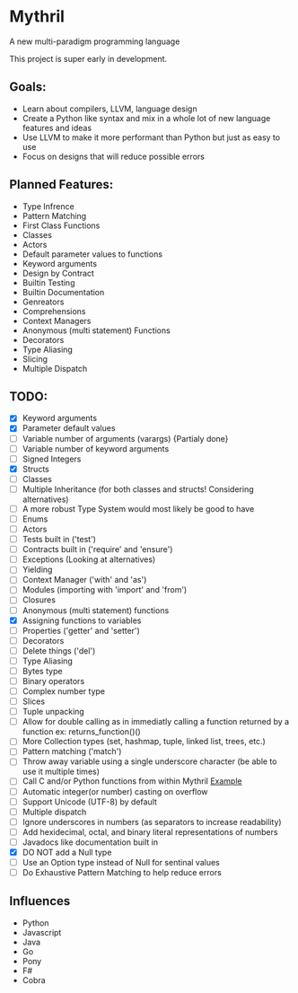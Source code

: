 # Mythril
A new multi-paradigm programming language

This project is super early in development.

## Goals:
* Learn about compilers, LLVM, language design
* Create a Python like syntax and mix in a whole lot of new language features and ideas
* Use LLVM to make it more performant than Python but just as easy to use
* Focus on designs that will reduce possible errors

## Planned Features:
* Type Infrence
* Pattern Matching
* First Class Functions
* Classes
* Actors
* Default parameter values to functions
* Keyword arguments
* Design by Contract
* Builtin Testing
* Builtin Documentation
* Genreators
* Comprehensions
* Context Managers
* Anonymous (multi statement) Functions
* Decorators
* Type Aliasing
* Slicing
* Multiple Dispatch

## TODO:
- [x] Keyword arguments
- [x] Parameter default values
- [ ] Variable number of arguments (varargs) {Partialy done}
- [ ] Variable number of keyword arguments
- [ ] Signed Integers
- [x] Structs
- [ ] Classes
- [ ] Multiple Inheritance (for both classes and structs! Considering alternatives) 
- [ ] A more robust Type System would most likely be good to have
- [ ] Enums
- [ ] Actors
- [ ] Tests built in ('test')
- [ ] Contracts built in ('require' and 'ensure')
- [ ] Exceptions (Looking at alternatives)
- [ ] Yielding
- [ ] Context Manager ('with' and 'as')
- [ ] Modules (importing with 'import' and 'from')
- [ ] Closures
- [ ] Anonymous (multi statement) functions
- [x] Assigning functions to variables
- [ ] Properties ('getter' and 'setter')
- [ ] Decorators
- [ ] Delete things ('del')
- [ ] Type Aliasing
- [ ] Bytes type
- [ ] Binary operators
- [ ] Complex number type
- [ ] Slices
- [ ] Tuple unpacking
- [ ] Allow for double calling as in immediatly calling a function returned by a function ex: returns_function()()
- [ ] More Collection types (set, hashmap, tuple, linked list, trees, etc.)
- [ ] Pattern matching ('match')
- [ ] Throw away variable using a single underscore character (be able to use it multiple times)
- [ ] Call C and/or Python functions from within Mythril [Example](http://eli.thegreenplace.net/2015/calling-back-into-python-from-llvmlite-jited-code/)
- [ ] Automatic integer(or number) casting on overflow
- [ ] Support Unicode (UTF-8) by default
- [ ] Multiple dispatch
- [ ] Ignore underscores in numbers (as separators to increase readability)
- [ ] Add hexidecimal, octal, and binary literal representations of numbers
- [ ] Javadocs like documentation built in
- [x] DO NOT add a Null type
- [ ] Use an Option type instead of Null for sentinal values
- [ ] Do Exhaustive Pattern Matching to help reduce errors

## Influences
* Python
* Javascript
* Java
* Go
* Pony
* F#
* Cobra
